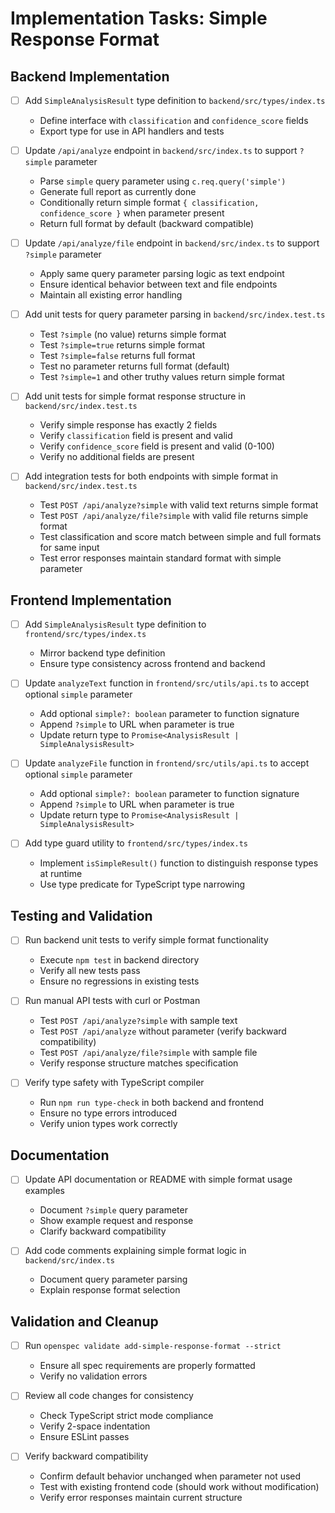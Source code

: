 # Implementation Tasks: Simple Response Format

## Backend Implementation

- [ ] Add `SimpleAnalysisResult` type definition to `backend/src/types/index.ts`
  - Define interface with `classification` and `confidence_score` fields
  - Export type for use in API handlers and tests

- [ ] Update `/api/analyze` endpoint in `backend/src/index.ts` to support `?simple` parameter
  - Parse `simple` query parameter using `c.req.query('simple')`
  - Generate full report as currently done
  - Conditionally return simple format `{ classification, confidence_score }` when parameter present
  - Return full format by default (backward compatible)

- [ ] Update `/api/analyze/file` endpoint in `backend/src/index.ts` to support `?simple` parameter
  - Apply same query parameter parsing logic as text endpoint
  - Ensure identical behavior between text and file endpoints
  - Maintain all existing error handling

- [ ] Add unit tests for query parameter parsing in `backend/src/index.test.ts`
  - Test `?simple` (no value) returns simple format
  - Test `?simple=true` returns simple format
  - Test `?simple=false` returns full format
  - Test no parameter returns full format (default)
  - Test `?simple=1` and other truthy values return simple format

- [ ] Add unit tests for simple format response structure in `backend/src/index.test.ts`
  - Verify simple response has exactly 2 fields
  - Verify `classification` field is present and valid
  - Verify `confidence_score` field is present and valid (0-100)
  - Verify no additional fields are present

- [ ] Add integration tests for both endpoints with simple format in `backend/src/index.test.ts`
  - Test `POST /api/analyze?simple` with valid text returns simple format
  - Test `POST /api/analyze/file?simple` with valid file returns simple format
  - Test classification and score match between simple and full formats for same input
  - Test error responses maintain standard format with simple parameter

## Frontend Implementation

- [ ] Add `SimpleAnalysisResult` type definition to `frontend/src/types/index.ts`
  - Mirror backend type definition
  - Ensure type consistency across frontend and backend

- [ ] Update `analyzeText` function in `frontend/src/utils/api.ts` to accept optional `simple` parameter
  - Add optional `simple?: boolean` parameter to function signature
  - Append `?simple` to URL when parameter is true
  - Update return type to `Promise<AnalysisResult | SimpleAnalysisResult>`

- [ ] Update `analyzeFile` function in `frontend/src/utils/api.ts` to accept optional `simple` parameter
  - Add optional `simple?: boolean` parameter to function signature
  - Append `?simple` to URL when parameter is true
  - Update return type to `Promise<AnalysisResult | SimpleAnalysisResult>`

- [ ] Add type guard utility to `frontend/src/types/index.ts`
  - Implement `isSimpleResult()` function to distinguish response types at runtime
  - Use type predicate for TypeScript type narrowing

## Testing and Validation

- [ ] Run backend unit tests to verify simple format functionality
  - Execute `npm test` in backend directory
  - Verify all new tests pass
  - Ensure no regressions in existing tests

- [ ] Run manual API tests with curl or Postman
  - Test `POST /api/analyze?simple` with sample text
  - Test `POST /api/analyze` without parameter (verify backward compatibility)
  - Test `POST /api/analyze/file?simple` with sample file
  - Verify response structure matches specification

- [ ] Verify type safety with TypeScript compiler
  - Run `npm run type-check` in both backend and frontend
  - Ensure no type errors introduced
  - Verify union types work correctly

## Documentation

- [ ] Update API documentation or README with simple format usage examples
  - Document `?simple` query parameter
  - Show example request and response
  - Clarify backward compatibility

- [ ] Add code comments explaining simple format logic in `backend/src/index.ts`
  - Document query parameter parsing
  - Explain response format selection

## Validation and Cleanup

- [ ] Run `openspec validate add-simple-response-format --strict`
  - Ensure all spec requirements are properly formatted
  - Verify no validation errors

- [ ] Review all code changes for consistency
  - Check TypeScript strict mode compliance
  - Verify 2-space indentation
  - Ensure ESLint passes

- [ ] Verify backward compatibility
  - Confirm default behavior unchanged when parameter not used
  - Test with existing frontend code (should work without modification)
  - Verify error responses maintain current structure
